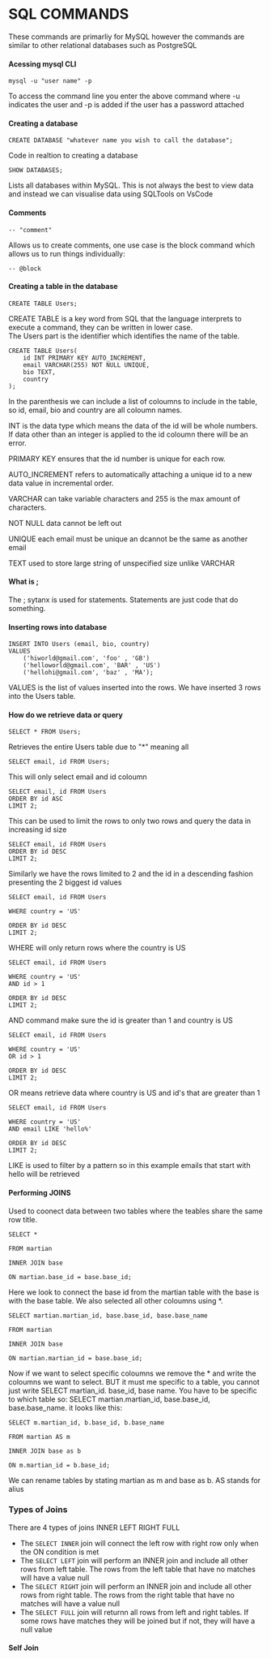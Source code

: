 # SQL COMMANDS  

These commands are primarliy for MySQL however the commands are similar to other relational databases such as PostgreSQL   

#### Acessing mysql CLI  

```
mysql -u "user name" -p
```  
To access the command line you enter the above command where -u indicates the user and -p is added if the user has a password attached  

#### Creating a database  

```
CREATE DATABASE "whatever name you wish to call the database";
```  
Code in realtion to creating a database  

```
SHOW DATABASES;
```  
Lists all databases within MySQL. This is not always the best to view data and instead we can visualise data using SQLTools on VsCode  

#### Comments  

```
-- "comment"
```  
Allows us to create comments, one use case is the block command which allows us to run things individually:    

```
-- @block
```  

#### Creating a table in the database  

```
CREATE TABLE Users;
```  
CREATE TABLE is a key word from SQL that the language interprets to execute a command, they can be written in lower case.   
The Users part is the identifier which identifies the name of the table.      

```
CREATE TABLE Users(
    id INT PRIMARY KEY AUTO_INCREMENT,
    email VARCHAR(255) NOT NULL UNIQUE,
    bio TEXT,
    country
);
```    
In the parenthesis we can include a list of coloumns to include in the table, so id, email, bio and country are all coloumn names.    

INT is the data type which means the data of the id will be whole numbers. If data other than an integer is applied to the id coloumn there will be an error.    

PRIMARY KEY ensures that the id number is unique for each row.   

AUTO_INCREMENT refers to automatically attaching a unique id to a new data value in incremental order.  

VARCHAR can take variable characters and 255 is the max amount of characters.  

NOT NULL data cannot be left out   

UNIQUE each email must be unique an dcannot be the same as another email  

TEXT used to store large string of unspecified size unlike VARCHAR  

#### What is ;  
The ; sytanx is used for statements. Statements are just code that do something. 

#### Inserting rows into database  

```
INSERT INTO Users (email, bio, country)
VALUES
    ('hiworld@gmail.com', 'foo' , 'GB')
    ('helloworld@gmail.com', 'BAR' , 'US')
    ('hellohi@gmail.com', 'baz' , 'MA');
```  

VALUES is the list of values inserted into the rows. We have inserted 3 rows into the Users table.  

#### How do we retrieve data or query   

```
SELECT * FROM Users;
```  
Retrieves the entire Users table due to "*" meaning all   

```
SELECT email, id FROM Users;
```  
This will only select email and id coloumn   

```
SELECT email, id FROM Users
ORDER BY id ASC
LIMIT 2;
```  
This can be used to limit the rows to only two rows and query the data in increasing id size

```  
SELECT email, id FROM Users
ORDER BY id DESC
LIMIT 2;
```  
Similarly we have the rows limited to 2 and the id in a descending fashion presenting the 2 biggest id values  

```  
SELECT email, id FROM Users

WHERE country = 'US'

ORDER BY id DESC
LIMIT 2;
``` 
WHERE will only return rows where the country is US  

```  
SELECT email, id FROM Users

WHERE country = 'US'
AND id > 1

ORDER BY id DESC
LIMIT 2;
``` 
AND command make sure the id is greater than 1 and country is US

```
SELECT email, id FROM Users

WHERE country = 'US'
OR id > 1

ORDER BY id DESC
LIMIT 2;
```
OR means retrieve data where country is US and id's that are greater than 1

```
SELECT email, id FROM Users

WHERE country = 'US'
AND email LIKE 'hello%'

ORDER BY id DESC
LIMIT 2;
```

LIKE is used to filter by a pattern so in this example emails that start with hello will be retrieved 

#### Performing JOINS

Used to coonect data between two tables where the teables share the same row title. 

```
SELECT *

FROM martian

INNER JOIN base

ON martian.base_id = base.base_id;
```
Here we look to connect the base id from the martian table with the base is with the base table. We also selected all other coloumns using *.

```
SELECT martian.martian_id, base.base_id, base.base_name

FROM martian

INNER JOIN base

ON martian.martian_id = base.base_id;
```

Now if we want to select specific coloumns we remove the * and write the coloumns we want to select. BUT it must me specific to a table, you cannot just write SELECT martian_id. base_id, base name. You have to be specific to which table so: SELECT martian.martian_id, base.base_id, base.base_name. it looks like this:

```
SELECT m.martian_id, b.base_id, b.base_name

FROM martian AS m

INNER JOIN base as b

ON m.martian_id = b.base_id;
```
We can rename tables by stating martian as m and base as b. AS stands for alius

### Types of Joins

There are 4 types of joins INNER LEFT RIGHT FULL 

- The ``` SELECT INNER ``` join will connect the left row with right row only when the ON condition is met
- The ``` SELECT LEFT ``` join will perform an INNER join and include all other rows from left table. The rows from the left table that have no matches will have a value null
- The ``` SELECT RIGHT ``` join will perform an INNER join and include all other rows from right table. The rows from the right table that have no matches will have a value null
- The ``` SELECT FULL ``` join will returnn all rows from left and right tables. If some rows have matches they will be joined but if not, they will have a null value  

#### Self Join




